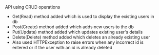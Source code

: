API using CRUD operations 
- Get(Read) method added which is used to display the existing users in db
- Post(Create) method added which adds new users to the db
- Put(Update) method added which updates existing user's details
- Delete(Delete) method added which deletes an already existing user
- Also used HTTPException to raise errors when any incorrect id is entered or if the user with an id is already deleted
